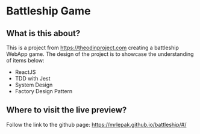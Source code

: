 # Battleship Game

## What is this about?

This is a project from https://theodinproject.com creating a battleship WebApp game. The design of the project is to showcase the understanding of items below:

- ReactJS
- TDD with Jest
- System Design
- Factory Design Pattern

## Where to visit the live preview?

Follow the link to the github page: https://mrlepak.github.io/battleship/#/
